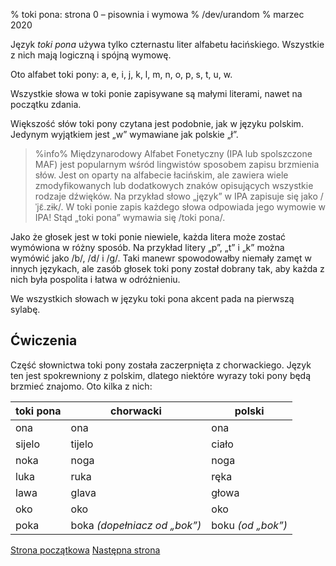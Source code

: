 % toki pona: strona 0 – pisownia i wymowa
% /dev/urandom
% marzec 2020

Język *toki pona* używa tylko czternastu liter alfabetu łacińskiego. Wszystkie
z nich mają logiczną i spójną wymowę.

Oto alfabet toki pony: a, e, i, j, k, l, m, n, o, p, s, t, u, w.

Wszystkie słowa w toki ponie zapisywane są małymi literami, nawet na początku zdania.

Większość słów toki pony czytana jest podobnie, jak w języku polskim. Jedynym wyjątkiem
jest „w” wymawiane jak polskie „ł”.

> %info%
> Międzynarodowy Alfabet Fonetyczny (IPA lub spolszczone MAF) jest popularnym wśród lingwistów
> sposobem zapisu brzmienia słów. Jest on oparty na alfabecie łacińskim, ale zawiera
> wiele zmodyfikowanych lub dodatkowych znaków opisujących wszystkie rodzaje dźwięków.
> Na przykład słowo „język” w IPA zapisuje się jako /ˈjɛ̃.zɨk/. W toki ponie zapis
> każdego słowa odpowiada jego wymowie w IPA! Stąd „toki pona” wymawia się /toki pona/.

Jako że głosek jest w toki ponie niewiele, każda litera może zostać wymówiona
w różny sposób. Na przykład litery „p”, „t” i „k” można wymówić jako /b/, /d/ i /g/.
Taki manewr spowodowałby niemały zamęt w innych językach, ale zasób głosek
toki pony został dobrany tak, aby każda z nich była pospolita i łatwa w odróżnieniu.

We wszystkich słowach w języku toki pona akcent pada na pierwszą sylabę.

## Ćwiczenia 

Część słownictwa toki pony została zaczerpnięta z chorwackiego. Język ten
jest spokrewniony z polskim, dlatego niektóre wyrazy toki pony będą brzmieć znajomo.
Oto kilka z nich:

| toki pona | chorwacki                 | polski      |
|----------|------------------------|------------|
| ona       | ona                       | ona         |
| sijelo    | tijelo                    | ciało       |
| noka      | noga                      | noga        |
| luka      | ruka                      | ręka        |
| lawa      | glava                     | głowa       |
| oko       | oko                       | oko         |
| poka      | boka _(dopełniacz od „bok”)_ | boku _(od „bok”)_|

[Strona początkowa](pl_index.html) [Następna strona](pl_1.html)
